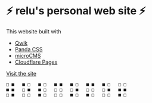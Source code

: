 # ⚡️ relu's personal web site ⚡️

This website built with

- [Qwik](https://qwik.builder.io)
- [Panda CSS](https://panda-css.com)
- [microCMS](https://microcms.io)
- [Cloudflare Pages](https://www.cloudflare.com/ja-jp/developer-platform/pages)

[Visit the site](https://relu.pages.dev)

```
□ ■   ■ □   ■ □   ■ ■   ■ □   ■ ■   ■ □   □ □
■ ■   □ ■   ■ □   □ □   □ ■   □ □   □ ■   ■ ■
□ ■   □ □   ■ □   □ □   ■ □   ■ □   □ □   ■ □
```
